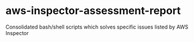 # aws-inspector-assessment-report

Consolidated bash/shell scripts which solves specific issues listed by AWS Inspector
